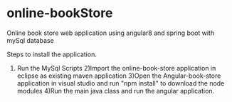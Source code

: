 # online-bookStore
Online book store web application using angular8 and spring boot with mySql database



Steps to install the application.

1) Run the MySql Scripts
2)Import the online-book-store application in eclipse as existing maven application
3)Open the Angular-book-store application in visual studio and run "npm install" to download the node modules
4)Run the main java class and run the angular application.
